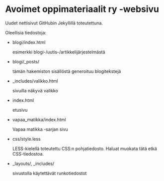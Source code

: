 Avoimet oppimateriaalit ry -websivu
===================================

Uudet nettisivut GitHubin Jekyllillä toteutettuna.

Oleellisia tiedostoja:

*	blogi/index.html

	esimerkki blogi-/uutis-/artikkelijärjestelmästä

*	blogi/_posts/

	tämän hakemiston sisällöstä generoituu blogitekstejä

*	_includes/valikko.html

	sivuilla näkyvä valikko
*	index.html

	etusivu

*	vapaa_matikka/index.html

	Vapaa matikka -sarjan sivu

*	css/style.less

	LESS-kielellä toteutettu CSS:n pohjatiedosto. Haluat muokata tätä etkä CSS-tiedostoa.

*	_layouts/, _includes/

	sivustolla käytettävät runkotiedostot
